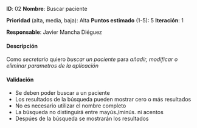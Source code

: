 **ID**: 02
**Nombre**: Buscar paciente

**Prioridad** (alta, media, baja): Alta
**Puntos estimado** (1-5): 5
**Iteración**: 1

**Responsable**: Javier Mancha Diéguez

#### Descripción

Como *secretario* quiero *buscar un paciente* para *añadir, modificar o eliminar parametros de la aplicación*

#### Validación

* Se deben poder buscar a un paciente
* Los resultados de la búsqueda pueden mostrar cero o más resultados
* No es necesario utilizar el nombre completo
* La búsqueda no distinguirá entre mayús./minús. ni acentos
* Despúes de la búsqueda se mostrarán los resultados

